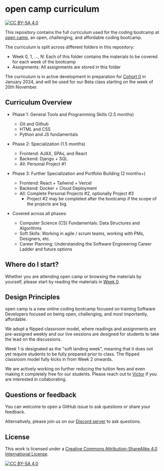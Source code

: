 # open camp curriculum

[![CC BY-SA 4.0][cc-by-sa-shield]][cc-by-sa]

This repository contains the full curriculum used for the coding bootcamp at
[open camp](https://opencamp.cc), an open, challenging, and affordable coding
bootcamp.

The curriculum is split across different folders in this repository:

- Week 0, 1, ..., N: Each of this folder contains the materials to be covered for each week of the bootcamp
- Assignments: All assignments are stored in this folder

The curriculum is in active development in preparation for [Cohort 0][cohort-0]
in January 2024, and will be used for our Beta class starting on the week of
20th November.

## Curriculum Overview

- Phase 1: General Tools and Programming Skills (2.5 months)
    - Git and Github
    - HTML and CSS
    - Python and JS fundamentals

- Phase 2: Specialization (1.5 months)
    - Frontend: AJAX, SPAs, and React
    - Backend: Django + SQL
    - All: Personal Project #1

- Phase 3: Further Specialization and Portfolio Building (2 months+)
    - Frontend: React + Tailwind + Vercel
    - Backend: Docker + Cloud Deployment
    - All: Complete Personal Projects #2, optionally Project #3
        - Project #2 may be completed after the bootcamp if the scope of the projects are big.

- Covered across all phases:
    - Computer Science (CS) Fundamentals: Data Structures and Algorithms
    - Soft Skills: Working in agile / scrum teams, working with PMs, Designers, etc.
    - Career Planning: Understanding the Software Engineering Career Ladder and future options


## Where do I start?

Whether you are attending open camp or browsing the materials by yourself, please
start by reading the materials in [Week 0][week-0].

## Design Principles

open camp is a new online coding bootcamp focused on training Software
Developers focused on being open, challenging, and most importantly, affordable.

We adopt a flipped classroom model, where readings and assignments are
pre-assigned weekly and our live sessions are designed for students to take the
lead on the discussions.

Week 1 is designated as the "soft landing week", meaning that it does not yet
require students to be fully prepared prior to class. The flipped classroom
model fully kicks in from Week 2 onwards.


We are actively working on further reducing the tuition fees and even making it
completely free for our students. Please reach out to
[Victor](mailto:victor@opencamp.cc) if you are interested in collaborating.


## Questions or feedback

You can welcome to open a GitHub issue to ask questions or share your feedback.

Alternatively, please join us on our [Discord server][dc-invite] to ask questions.


## License

This work is licensed under a
[Creative Commons Attribution-ShareAlike 4.0 International License][cc-by-sa].

[![CC BY-SA 4.0][cc-by-sa-image]][cc-by-sa]

[cc-by-sa]: http://creativecommons.org/licenses/by-sa/4.0/
[cc-by-sa-image]: https://licensebuttons.net/l/by-sa/4.0/88x31.png
[cc-by-sa-shield]: https://img.shields.io/badge/License-CC%20BY--SA%204.0-lightgrey.svg

[cohort-0]: https://opencamp.cc/docs/applications/
[week-0]: week-0/README.md

[dc-invite]: https://discord.gg/cXQsaRq8nr
